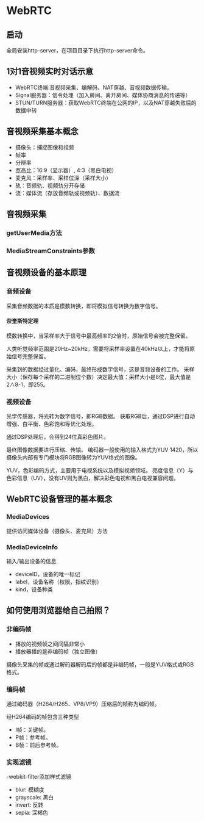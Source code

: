 # WebRTC

## 启动
全局安装http-server，在项目目录下执行http-server命令。

## 1对1音视频实时对话示意
- WebRTC终端:音视频采集、编解码、NAT穿越、音视频数据传输。
- Signal服务器：信令处理（加入房间、离开房间、媒体协商消息的传递等）
- STUN/TURN服务器：获取WebRTC终端在公网的IP，以及NAT穿越失败后的数据中转

## 音视频采集基本概念
- 摄像头：捕捉图像和视频
- 帧率
- 分辨率
- 宽高比：16:9（显示器）, 4:3（黑白电视）
- 麦克风：采样率、采样位深（采样大小）
- 轨：音频轨、视频轨分开存储
- 流：媒体流（存放音频轨或视频轨）、数据流


## 音视频采集

### getUserMedia方法
### MediaStreamConstraints参数

## 音视频设备的基本原理
### 音频设备
采集音频数据的本质是模数转换，即将模拟信号转换为数字信号。

#### 奈奎斯特定理
模数转换中，当采样率大于信号中最高频率的2倍时，原始信号会被完整保留。

人类听觉频率范围是20Hz~20kHz，需要将采样率设置在40kHz以上，才能将原始信号完整保留。

采集到的数据经过量化、编码，最终形成数字信号，这是音频设备的工作。
采样大小（保存每个采样的二进制位个数）决定最大值：采样大小是8位，最大值是2∧8-1，即255。

### 视频设备
光学传感器，将光转为数字信号，即RGB数据。
获取RGB后，通过DSP进行自动增强、白平衡、色彩饱和等优化处理。

通过DSP处理后，会得到24位真彩色图片。

最终图像数据要进行压缩、传输。
编码器一般使用的输入格式为YUV 1420，所以摄像头内部有专门模块将RGB图像转为YUV格式的图像。

YUV，色彩编码方式，主要用于电视系统以及模拟视频领域。
亮度信息（Y）与色彩信息（UV），没有UV则为黑白，解决彩色电视和黑白电视兼容问题。

## WebRTC设备管理的基本概念
### MediaDevices
提供访问媒体设备（摄像头、麦克风）方法

### MediaDeviceInfo
输入/输出设备的信息
- deviceID，设备的唯一标记
- label，设备名称（权限，指纹识别）
- kind，设备种类

## 如何使用浏览器给自己拍照？

### 非编码帧
- 播放的视频帧之间间隔非常小
- 播放器播的是非编码帧（独立图像）

摄像头采集的帧或通过解码器解码后的帧都是非编码帧，一般是YUV格式或RGB格式。

### 编码帧
通过编码器（H264/H265、VP8/VP9）压缩后的帧称为编码帧。

经H264编码的帧包含三种类型
- I帧：关键帧。
- P帧：参考帧。
- B帧：前后参考帧。

### 实现滤镜
-webkit-filter添加样式滤镜
- blur: 模糊度
- grayscale: 黑白
- invert: 反转
- sepia: 深褐色


